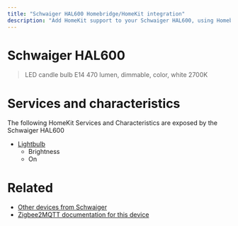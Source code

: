 ```yaml
---
title: "Schwaiger HAL600 Homebridge/HomeKit integration"
description: "Add HomeKit support to your Schwaiger HAL600, using Homebridge, Zigbee2MQTT and homebridge-z2m."
---
```

<!---
This file has been GENERATED using src/docgen/docgen.ts
DO NOT EDIT THIS FILE MANUALLY!
-->
# Schwaiger HAL600
> LED candle bulb E14 470 lumen, dimmable, color, white 2700K


# Services and characteristics
The following HomeKit Services and Characteristics are exposed by
the Schwaiger HAL600

* [Lightbulb](../../light.md)
  * Brightness
  * On


# Related
* [Other devices from Schwaiger](../index.md#schwaiger)
* [Zigbee2MQTT documentation for this device](https://www.zigbee2mqtt.io/devices/HAL600.html)